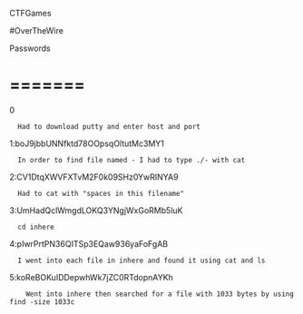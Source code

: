 CTFGames


#OverTheWire


Passwords

=======
=======


0

      Had to download putty and enter host and port


1:boJ9jbbUNNfktd78OOpsqOltutMc3MY1

      In order to find file named - I had to type ./- with cat


2:CV1DtqXWVFXTvM2F0k09SHz0YwRINYA9

      Had to cat with "spaces in this filename"


3:UmHadQclWmgdLOKQ3YNgjWxGoRMb5luK

      cd inhere


4:pIwrPrtPN36QITSp3EQaw936yaFoFgAB

      I went into each file in inhere and found it using cat and ls


5:koReBOKuIDDepwhWk7jZC0RTdopnAYKh
		
		Went into inhere then searched for a file with 1033 bytes by using find -size 1033c

